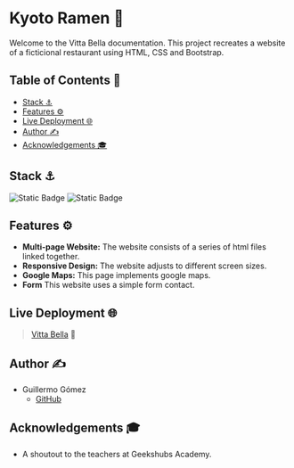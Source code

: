 # Kyoto Ramen :pizza:
Welcome to the Vitta Bella documentation. This project recreates a website of a ficticional restaurant using HTML, CSS and Bootstrap.


## Table of Contents :link:
* <a href="#stack">Stack :anchor:</a>
* <a href="#features">Features :gear:</a>
* <a href="#live-deployment">Live Deployment :globe_with_meridians:</a>
* <a href="#author">Author :writing_hand:</a>
* <a href="#acknowledgements">Acknowledgements 🎓</a>

<div id="stack"></div>

## Stack :anchor:
![Static Badge](https://img.shields.io/badge/HTML5-orange?style=flat-square)
![Static Badge](https://img.shields.io/badge/CSS3-blue?style=flat-square)

<div id="features"></div>

## Features :gear:
- **Multi-page Website:** The website consists of a series of html files linked together.
- **Responsive Design:** The website adjusts to different screen sizes.
- **Google Maps:** This page implements google maps.
- **Form** This website uses a simple form contact.

<div id="live-deployment"></div>

## Live Deployment :globe_with_meridians:
> [Vitta Bella](https://guillermogm.github.io/ProyectoRestaurante/) :pizza:

<div id="author"></div>

## Author :writing_hand:
* Guillermo Gómez
    * [GitHub](https://github.com/guillermogm)

<div id="acknowledgements"></div>

## Acknowledgements 🎓
* A shoutout to the teachers at Geekshubs Academy.
